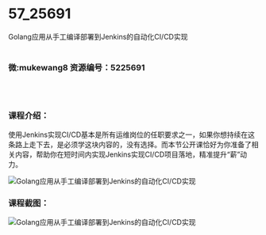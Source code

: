 # 57_25691
Golang应用从手工编译部署到Jenkins的自动化CI/CD实现
<br/></br>
<h3>微:mukewang8 资源编号：5225691</h3>
<br/></br>
<h3>课程介绍：</h3>
<p>使用Jenkins实现CI/CD基本是所有运维岗位的任职要求之一，如果你想持续在这条路上走下去，是必须学这块内容的，没有选择。而本节公开课恰好为你准备了相关内容，帮助你在短时间内实现Jenkins实现CI/CD项目落地，精准提升“薪”动力。</p>
<p><img src="https://www.ko996.com/wp-content/uploads/img/2022/08/1-26-300x163.png" alt="Golang应用从手工编译部署到Jenkins的自动化CI/CD实现"></p>
<div class="info-desc">
<h3>课程截图：</h3>
<p><img src="https://www.ko996.com/wp-content/uploads/img/2022/08/2-24.png" alt="Golang应用从手工编译部署到Jenkins的自动化CI/CD实现"></p>


			
</div>
